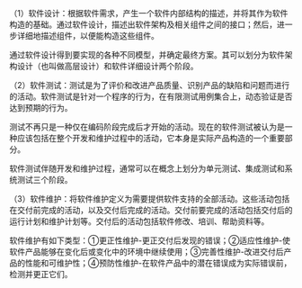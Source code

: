 
（1）软件设计：根据软件需求，产生一个软件内部结构的描述，并将其作为软件构造的基础。通过软件设计，描述出软件架构及相关组件之间的接口；然后，进一步详细地描述组件，以便能构造这些组件。

通过软件设计得到要实现的各种不同模型，并确定最终方案。其可以划分为软件架构设计（也叫做高层设计）和软件详细设计两个阶段。

（2）软件测试：测试是为了评价和改进产品质量、识别产品的缺陷和问题而进行的活动。软件测试是针对一个程序的行为，在有限测试用例集合上，动态验证是否达到预期的行为。

测试不再只是一种仅在编码阶段完成后才开始的活动。现在的软件测试被认为是一种应该包括在整个开发和维护过程中的活动，它本身是实际产品构造的一个重要部分。

软件测试伴随开发和维护过程，通常可以在概念上划分为单元测试、集成测试和系统测试三个阶段。

（3）软件维护：将软件维护定义为需要提供软件支持的全部活动。这些活动包括在交付前完成的活动，以及交付后完成的活动。交付前要完成的活动包括交付后的运行计划和维护计划等。交付后的活动包括软件修改、培训、帮助资料等。

软件维护有如下类型：①更正性维护-更正交付后发现的错误；②适应性维护-使软件产品能够在变化后或变化中的环境中继续使用；③完善性维护-改进交付后产品的性能和可维护性；④预防性维护-在软件产品中的潜在错误成为实际错误前，检测并更正它们。

